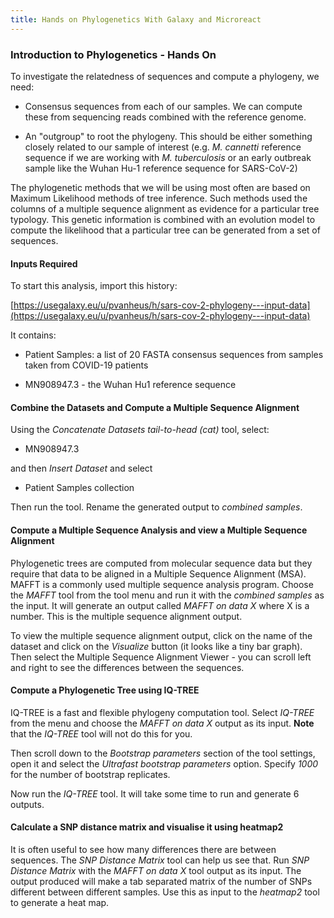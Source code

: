 ```yaml
---
title: Hands on Phylogenetics With Galaxy and Microreact
---
```


### Introduction to Phylogenetics - Hands On

To investigate the relatedness of sequences and compute a phylogeny, we need:

* Consensus sequences from each of our samples. We can compute these from sequencing reads combined with the reference genome.

* An "outgroup" to root the phylogeny. This should be either something closely related to our sample of interest (e.g. _M. cannetti_ reference sequence if
we are working with _M. tuberculosis_ or an early outbreak sample like the Wuhan Hu-1 reference sequence for SARS-CoV-2)

The phylogenetic methods that we will be using most often are based on Maximum Likelihood methods of tree inference. Such methods used
the columns of a multiple sequence alignment as evidence for a particular tree typology. This genetic information is combined with
an evolution model to compute the likelihood that a particular tree can be generated from a set of sequences.

#### Inputs Required

To start this analysis, import this history:

[https://usegalaxy.eu/u/pvanheus/h/sars-cov-2-phylogeny---input-data](https://usegalaxy.eu/u/pvanheus/h/sars-cov-2-phylogeny---input-data)

It contains:

* Patient Samples: a list of 20 FASTA consensus sequences from samples taken from COVID-19 patients

* MN908947.3 - the Wuhan Hu1 reference sequence


#### Combine the Datasets and Compute a Multiple Sequence Alignment

Using the _Concatenate Datasets tail-to-head (cat)_ tool, select:

* MN908947.3 

and then _Insert Dataset_ and select

* Patient Samples collection

Then run the tool. Rename the generated output to _combined samples_.

#### Compute a Multiple Sequence Analysis and view a Multiple Sequence Alignment

Phylogenetic trees are computed from molecular sequence data but they require that data to be aligned in a Multiple Sequence Alignment (MSA).
MAFFT is a commonly used multiple sequence analysis program. Choose the _MAFFT_ tool from the tool menu and run it with the _combined samples_
as the input. It will generate an output called _MAFFT on data X_ where X is a number. This is the multiple sequence alignment output.

To view the multiple sequence alignment output, click on the name of the dataset and click on the _Visualize_ button (it looks like a tiny bar
graph). Then select the Multiple Sequence Alignment Viewer - you can scroll left and right to see the differences between the sequences.

#### Compute a Phylogenetic Tree using IQ-TREE

IQ-TREE is a fast and flexible phylogeny computation tool. Select _IQ-TREE_ from the menu and choose the _MAFFT on data X_ output as its
input. **Note** that the _IQ-TREE_ tool will not do this for you.

Then scroll down to the _Bootstrap parameters_ section of the tool settings, open it and select the _Ultrafast bootstrap parameters_ option.
Specify _1000_ for the number of bootstrap replicates.

Now run the _IQ-TREE_ tool. It will take some time to run and generate 6 outputs.

#### Calculate a SNP distance matrix and visualise it using heatmap2

It is often useful to see how many differences there are between sequences. The _SNP Distance Matrix_ tool can help us see that.
Run _SNP Distance Matrix_ with the _MAFFT on data X_ tool output as its input. The output produced will make a tab separated matrix
of the number of SNPs different between different samples. Use this as input to the _heatmap2_ tool to generate a heat map.





